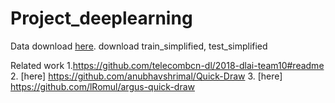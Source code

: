 # Project_deeplearning
Data download [here](https://www.kaggle.com/c/quickdraw-doodle-recognition/data?select=train_simplified).
download train_simplified, test_simplified

Related work 1.https://github.com/telecombcn-dl/2018-dlai-team10#readme
2. [here] https://github.com/anubhavshrimal/Quick-Draw 
3. [here] https://github.com/lRomul/argus-quick-draw


